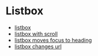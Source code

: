 # Listbox

* [listbox](https://annagaiel.github.io/widgets/listboxDemo.html)
* [listbox with scroll](https://annagaiel.github.io/widgets/listboxDemo2.html)
* [listbox moves focus to heading](https://annagaiel.github.io/widgets/listboxDemo3.html)
* [listbox changes url](https://annagaiel.github.io/widgets/listboxDemo4.html)